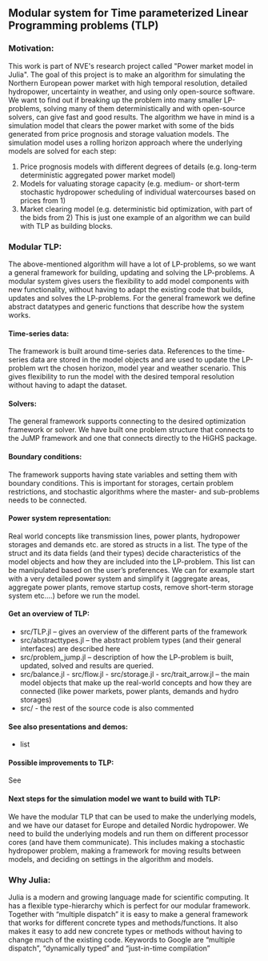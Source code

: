 ## Modular system for Time parameterized Linear Programming problems (TLP)

### Motivation:
This work is part of NVE's research project called "Power market model in Julia". The goal of this project is to make an algorithm for simulating the Northern European power market with high temporal resolution, detailed hydropower, uncertainty in weather, and using only open-source software. We want to find out if breaking up the problem into many smaller LP-problems, solving many of them deterministically and with open-source solvers, can give fast and good results. The algorithm we have in mind is a simulation model that clears the power market with some of the bids generated from price prognosis and storage valuation models. The simulation model uses a rolling horizon approach where the underlying models are solved for each step:
1.	Price prognosis models with different degrees of details (e.g. long-term deterministic aggregated power market model)
2.	Models for valuating storage capacity (e.g. medium- or short-term stochastic hydropower scheduling of individual watercourses based on prices from 1)
3.	Market clearing model (e.g. deterministic bid optimization, with part of the bids from 2)
This is just one example of an algorithm we can build with TLP as building blocks.

### Modular TLP:
The above-mentioned algorithm will have a lot of LP-problems, so we want a general framework for building, updating and solving the LP-problems. A modular system gives users the flexibility to add model components with new functionality, without having to adapt the existing code that builds, updates and solves the LP-problems. For the general framework we define abstract datatypes and generic functions that describe how the system works.

#### Time-series data:
The framework is built around time-series data. References to the time-series data are stored in the model objects and are used to update the LP-problem wrt the chosen horizon, model year and weather scenario. This gives flexibility to run the model with the desired temporal resolution without having to adapt the dataset.

#### Solvers:
The general framework supports connecting to the desired optimization framework or solver. We have built one problem structure that connects to the JuMP framework and one that connects directly to the HiGHS package.

#### Boundary conditions:
The framework supports having state variables and setting them with boundary conditions. This is important for storages, certain problem restrictions, and stochastic algorithms where the master- and sub-problems needs to be connected.

#### Power system representation:
Real world concepts like transmission lines, power plants, hydropower storages and demands etc. are stored as structs in a list. The type of the struct and its data fields (and their types) decide characteristics of the model objects and how they are included into the LP-problem. This list can be manipulated based on the user’s preferences. We can for example start with a very detailed power system and simplify it (aggregate areas, aggregate power plants, remove startup costs, remove short-term storage system etc.…) before we run the model.

#### Get an overview of TLP:
- src/TLP.jl – gives an overview of the different parts of the framework
- src/abstracttypes.jl – the abstract problem types (and their general interfaces) are described here
- src/problem_jump.jl – description of how the LP-problem is built, updated, solved and results are queried.
- src/balance.jl - src/flow.jl - src/storage.jl - src/trait_arrow.jl – the main model objects that make up the real-world concepts and how they are connected (like power markets, power plants, demands and hydro storages)
- src/ - the rest of the source code is also commented

#### See also presentations and demos:
- list

#### Possible improvements to TLP:
See 

#### Next steps for the simulation model we want to build with TLP:
We have the modular TLP that can be used to make the underlying models, and we have our dataset for Europe and detailed Nordic hydropower.
We need to build the underlying models and run them on different processor cores (and have them communicate). This includes making a stochastic hydropower problem, making a framework for moving results between models, and deciding on settings in the algorithm and models.

### Why Julia:
Julia is a modern and growing language made for scientific computing. It has a flexible type-hierarchy which is perfect for our modular framework. Together with “multiple dispatch” it is easy to make a general framework that works for different concrete types and methods/functions. It also makes it easy to add new concrete types or methods without having to change much of the existing code. 
Keywords to Google are “multiple dispatch”, “dynamically typed” and “just-in-time compilation”
